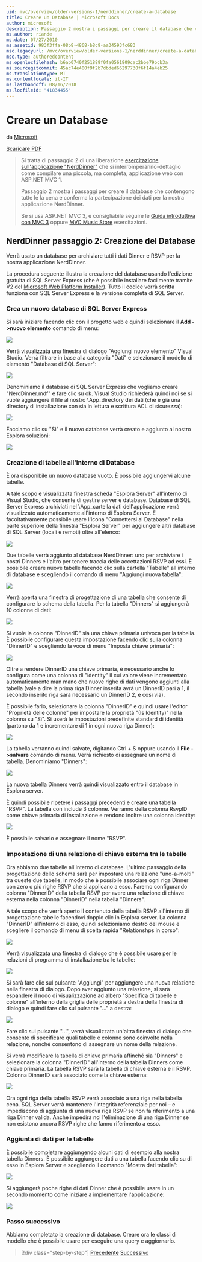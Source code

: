 ```yaml
---
uid: mvc/overview/older-versions-1/nerddinner/create-a-database
title: Creare un Database | Microsoft Docs
author: microsoft
description: Passaggio 2 mostra i passaggi per creare il database che contengono tutte le la cena e conferma la partecipazione dei dati per la nostra applicazione NerdDinner.
ms.author: riande
ms.date: 07/27/2010
ms.assetid: 983f3ffa-08b8-4868-b8c9-aa34593fc683
msc.legacyurl: /mvc/overview/older-versions-1/nerddinner/create-a-database
msc.type: authoredcontent
ms.openlocfilehash: b6ab0740f251889f0fa0561809cac2bbe79bcb3a
ms.sourcegitcommit: 45ac74e400f9f2b7dbded66297730f6f14a4eb25
ms.translationtype: MT
ms.contentlocale: it-IT
ms.lasthandoff: 08/16/2018
ms.locfileid: "41834455"
---
```

<a name="create-a-database"></a>Creare un Database
====================
da [Microsoft](https://github.com/microsoft)

[Scaricare PDF](http://aspnetmvcbook.s3.amazonaws.com/aspnetmvc-nerdinner_v1.pdf)

> Si tratta di passaggio 2 di una liberazione [esercitazione sull'applicazione "NerdDinner"](introducing-the-nerddinner-tutorial.md) che si interromperanno-dettaglio come compilare una piccola, ma completa, applicazione web con ASP.NET MVC 1.
> 
> Passaggio 2 mostra i passaggi per creare il database che contengono tutte le la cena e conferma la partecipazione dei dati per la nostra applicazione NerdDinner.
> 
> Se si usa ASP.NET MVC 3, è consigliabile seguire le [Guida introduttiva con MVC 3](../../older-versions/getting-started-with-aspnet-mvc3/cs/intro-to-aspnet-mvc-3.md) oppure [MVC Music Store](../../older-versions/mvc-music-store/mvc-music-store-part-1.md) esercitazioni.


## <a name="nerddinner-step-2-creating-the-database"></a>NerdDinner passaggio 2: Creazione del Database

Verrà usato un database per archiviare tutti i dati Dinner e RSVP per la nostra applicazione NerdDinner.

La procedura seguente illustra la creazione del database usando l'edizione gratuita di SQL Server Express (che è possibile installare facilmente tramite V2 del [Microsoft Web Platform Installer](https://www.microsoft.com/web/downloads/platform.aspx)). Tutto il codice verrà scritta funziona con SQL Server Express e la versione completa di SQL Server.

### <a name="creating-a-new-sql-server-express-database"></a>Crea un nuovo database di SQL Server Express

Si sarà iniziare facendo clic con il progetto web e quindi selezionare il **Add -&gt;nuovo elemento** comando di menu:

![](create-a-database/_static/image1.png)

Verrà visualizzata una finestra di dialogo "Aggiungi nuovo elemento" Visual Studio. Verrà filtrare in base alla categoria "Dati" e selezionare il modello di elemento "Database di SQL Server":

![](create-a-database/_static/image2.png)

Denominiamo il database di SQL Server Express che vogliamo creare "NerdDinner.mdf" e fare clic su ok. Visual Studio richiederà quindi noi se si vuole aggiungere il file al nostro \App\_directory dei dati (che è già una directory di installazione con sia in lettura e scrittura ACL di sicurezza):

![](create-a-database/_static/image3.png)

Facciamo clic su "Sì" e il nuovo database verrà creato e aggiunto al nostro Esplora soluzioni:

![](create-a-database/_static/image4.png)

### <a name="creating-tables-within-our-database"></a>Creazione di tabelle all'interno di Database

È ora disponibile un nuovo database vuoto. È possibile aggiungervi alcune tabelle.

A tale scopo è visualizzata finestra scheda "Esplora Server" all'interno di Visual Studio, che consente di gestire server e database. Database di SQL Server Express archiviati nel \App\_cartella dati dell'applicazione verrà visualizzato automaticamente all'interno di Esplora Server. È facoltativamente possibile usare l'icona "Connettersi al Database" nella parte superiore della finestra "Esplora Server" per aggiungere altri database di SQL Server (locali e remoti) oltre all'elenco:

![](create-a-database/_static/image5.png)

Due tabelle verrà aggiunto al database NerdDinner: uno per archiviare i nostri Dinners e l'altro per tenere traccia delle accettazioni RSVP ad essi. È possibile creare nuove tabelle facendo clic sulla cartella "Tabelle" all'interno di database e scegliendo il comando di menu "Aggiungi nuova tabella":

![](create-a-database/_static/image6.png)

Verrà aperta una finestra di progettazione di una tabella che consente di configurare lo schema della tabella. Per la tabella "Dinners" si aggiungerà 10 colonne di dati:

![](create-a-database/_static/image7.png)

Si vuole la colonna "DinnerID" sia una chiave primaria univoca per la tabella. È possibile configurare questa impostazione facendo clic sulla colonna "DinnerID" e scegliendo la voce di menu "Imposta chiave primaria":

![](create-a-database/_static/image8.png)

Oltre a rendere DinnerID una chiave primaria, è necessario anche lo configura come una colonna di "identity" il cui valore viene incrementato automaticamente man mano che nuove righe di dati vengono aggiunti alla tabella (vale a dire la prima riga Dinner inserita avrà un DinnerID pari a 1, il secondo inserito riga sarà necessario un DinnerID 2, e così via).

È possibile farlo, selezionare la colonna "DinnerID" e quindi usare l'editor "Proprietà delle colonne" per impostare la proprietà "(Is Identity)" nella colonna su "Sì". Si userà le impostazioni predefinite standard di identità (partono da 1 e incrementare di 1 in ogni nuova riga Dinner):

![](create-a-database/_static/image9.png)

La tabella verranno quindi salvate, digitando Ctrl + S oppure usando il **File -&gt;salvare** comando di menu. Verrà richiesto di assegnare un nome di tabella. Denominiamo "Dinners":

![](create-a-database/_static/image10.png)

La nuova tabella Dinners verrà quindi visualizzato entro il database in Esplora server.

È quindi possibile ripetere i passaggi precedenti e creare una tabella "RSVP". La tabella con include 3 colonne. Verranno della colonna RsvpID come chiave primaria di installazione e rendono inoltre una colonna identity:

![](create-a-database/_static/image11.png)

È possibile salvarlo e assegnare il nome "RSVP".

### <a name="setting-up-a-foreign-key-relationship-between-tables"></a>Impostazione di una relazione di chiave esterna tra le tabelle

Ora abbiamo due tabelle all'interno di database. L'ultimo passaggio della progettazione dello schema sarà per impostare una relazione "uno-a-molti" tra queste due tabelle, in modo che è possibile associare ogni riga Dinner con zero o più righe RSVP che si applicano a esso. Faremo configurando colonna "DinnerID" della tabella RSVP per avere una relazione di chiave esterna nella colonna "DinnerID" nella tabella "Dinners".

A tale scopo che verrà aperto il contenuto della tabella RSVP all'interno di progettazione tabelle facendovi doppio clic in Esplora server. La colonna "DinnerID" all'interno di esso, quindi selezioniamo destro del mouse e scegliere il comando di menu di scelta rapida "Relationshps in corso":

![](create-a-database/_static/image12.png)

Verrà visualizzata una finestra di dialogo che è possibile usare per le relazioni di programma di installazione tra le tabelle:

![](create-a-database/_static/image13.png)

Si sarà fare clic sul pulsante "Aggiungi" per aggiungere una nuova relazione nella finestra di dialogo. Dopo aver aggiunto una relazione, si sarà espandere il nodo di visualizzazione ad albero "Specifica di tabelle e colonne" all'interno della griglia delle proprietà a destra della finestra di dialogo e quindi fare clic sul pulsante "..." a destra:

![](create-a-database/_static/image14.png)

Fare clic sul pulsante "...", verrà visualizzata un'altra finestra di dialogo che consente di specificare quali tabelle e colonne sono coinvolte nella relazione, nonché consentono di assegnare un nome della relazione.

Si verrà modificare la tabella di chiave primaria affinché sia "Dinners" e selezionare la colonna "DinnerID" all'interno della tabella Dinners come chiave primaria. La tabella RSVP sarà la tabella di chiave esterna e il RSVP. Colonna DinnerID sarà associato come la chiave esterna:

![](create-a-database/_static/image15.png)

Ora ogni riga della tabella RSVP verrà associato a una riga nella tabella cena. SQL Server verrà mantenere l'integrità referenziale per noi – e impediscono di aggiunta di una nuova riga RSVP se non fa riferimento a una riga Dinner valida. Anche impedirà noi l'eliminazione di una riga Dinner se non esistono ancora RSVP righe che fanno riferimento a esso.

### <a name="adding-data-to-our-tables"></a>Aggiunta di dati per le tabelle

È possibile completare aggiungendo alcuni dati di esempio alla nostra tabella Dinners. È possibile aggiungere dati a una tabella facendo clic su di esso in Esplora Server e scegliendo il comando "Mostra dati tabella":

![](create-a-database/_static/image16.png)

Si aggiungerà poche righe di dati Dinner che è possibile usare in un secondo momento come iniziare a implementare l'applicazione:

![](create-a-database/_static/image17.png)

### <a name="next-step"></a>Passo successivo

Abbiamo completato la creazione di database. Creare ora le classi di modello che è possibile usare per eseguire una query e aggiornarlo.

> [!div class="step-by-step"]
> [Precedente](create-a-new-aspnet-mvc-project.md)
> [Successivo](build-a-model-with-business-rule-validations.md)
